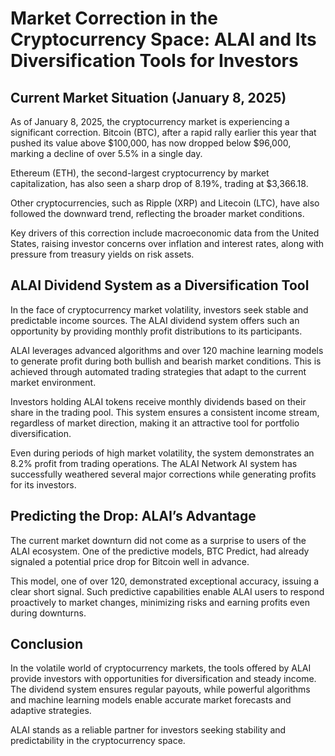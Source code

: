 
# Market Correction in the Cryptocurrency Space: ALAI and Its Diversification Tools for Investors

## Current Market Situation (January 8, 2025)
As of January 8, 2025, the cryptocurrency market is experiencing a significant correction. Bitcoin (BTC), after a rapid rally earlier this year that pushed its value above $100,000, has now dropped below $96,000, marking a decline of over 5.5% in a single day. 

Ethereum (ETH), the second-largest cryptocurrency by market capitalization, has also seen a sharp drop of 8.19%, trading at $3,366.18.

Other cryptocurrencies, such as Ripple (XRP) and Litecoin (LTC), have also followed the downward trend, reflecting the broader market conditions. 

Key drivers of this correction include macroeconomic data from the United States, raising investor concerns over inflation and interest rates, along with pressure from treasury yields on risk assets. 

## ALAI Dividend System as a Diversification Tool
In the face of cryptocurrency market volatility, investors seek stable and predictable income sources. The ALAI dividend system offers such an opportunity by providing monthly profit distributions to its participants.

ALAI leverages advanced algorithms and over 120 machine learning models to generate profit during both bullish and bearish market conditions. This is achieved through automated trading strategies that adapt to the current market environment.

Investors holding ALAI tokens receive monthly dividends based on their share in the trading pool. This system ensures a consistent income stream, regardless of market direction, making it an attractive tool for portfolio diversification.

Even during periods of high market volatility, the system demonstrates an 8.2% profit from trading operations. The ALAI Network AI system has successfully weathered several major corrections while generating profits for its investors.

## Predicting the Drop: ALAI’s Advantage
The current market downturn did not come as a surprise to users of the ALAI ecosystem. One of the predictive models, BTC Predict, had already signaled a potential price drop for Bitcoin well in advance.

This model, one of over 120, demonstrated exceptional accuracy, issuing a clear short signal. Such predictive capabilities enable ALAI users to respond proactively to market changes, minimizing risks and earning profits even during downturns.

## Conclusion
In the volatile world of cryptocurrency markets, the tools offered by ALAI provide investors with opportunities for diversification and steady income. The dividend system ensures regular payouts, while powerful algorithms and machine learning models enable accurate market forecasts and adaptive strategies.

ALAI stands as a reliable partner for investors seeking stability and predictability in the cryptocurrency space.
